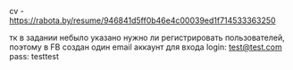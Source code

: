 cv - https://rabota.by/resume/946841d5ff0b46e4c00039ed1f714533363250

тк в задании небыло указано нужно ли регистрировать пользователей, поэтому в FB создан один email аккаунт для входа
login: test@test.com
pass: testtest
